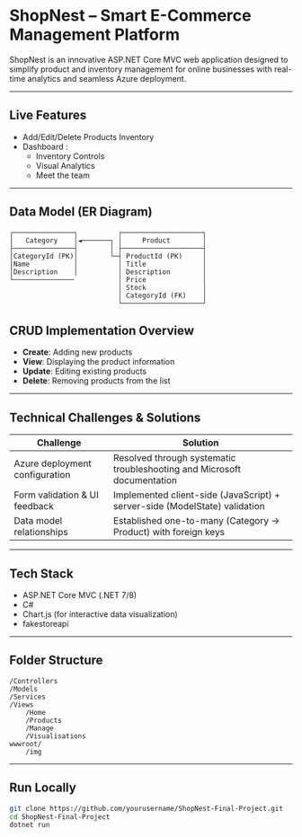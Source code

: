 # ShopNest – Smart E-Commerce Management Platform

ShopNest is an innovative ASP.NET Core MVC web application designed to simplify product and inventory management for online businesses with real-time analytics and seamless Azure deployment.

---

## Live Features

- Add/Edit/Delete Products Inventory
- Dashboard :  
  - Inventory Controls
  - Visual Analytics
  - Meet the team

---

## Data Model (ER Diagram)

```
┌───────────────┐          ┌────────────────────┐
│   Category    │◄───────┐ │     Product        │
├───────────────┤        │ ├────────────────────┤
│CategoryId (PK)│        └─┤ ProductId (PK)     │
│Name           │          │ Title              │
│Description    │          │ Description        │
└───────────────           │ Price              │
                           │ Stock              │
                           │ CategoryId (FK)    │
                           └────────────────────┘

```

## CRUD Implementation Overview

- **Create**: Adding new products  
- **View**: Displaying the product information  
- **Update**: Editing existing products  
- **Delete**: Removing products from the list

---

## Technical Challenges & Solutions

| Challenge                          | Solution                                                                 |
|-----------------------------------|--------------------------------------------------------------------------|
| Azure deployment configuration    | Resolved through systematic troubleshooting and Microsoft documentation  |
| Form validation & UI feedback     | Implemented client-side (JavaScript) + server-side (ModelState) validation |
| Data model relationships          | Established one-to-many (Category → Product) with foreign keys           |

---

## Tech Stack

- ASP.NET Core MVC (.NET 7/8)  
- C#  
- Chart.js (for interactive data visualization)  
- fakestoreapi

---

## Folder Structure



```
/Controllers
/Models
/Services
/Views
    /Home 
    /Products
    /Manage
    /Visualisations
wwwroot/
    /img
```

---

## Run Locally

```bash
git clone https://github.com/yourusername/ShopNest-Final-Project.git
cd ShopNest-Final-Project
dotnet run
```
